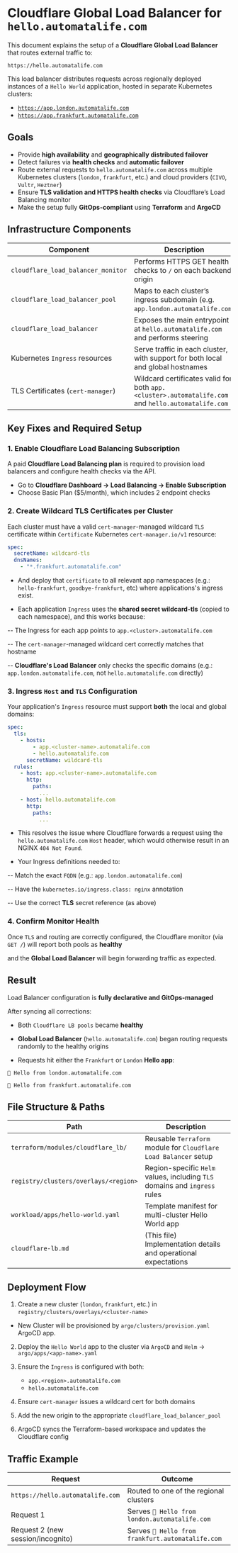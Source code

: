 # Cloudflare Global Load Balancer for `hello.automatalife.com`

This document explains the setup of a **Cloudflare Global Load Balancer** that routes external traffic to:

```
https://hello.automatalife.com
```

This load balancer distributes requests across regionally deployed instances of a `Hello World` application, hosted in separate Kubernetes clusters:

* [`https://app.london.automatalife.com`](https://app.london.automatalife.com)
* [`https://app.frankfurt.automatalife.com`](https://app.frankfurt.automatalife.com)

## Goals

* Provide **high availability** and **geographically distributed failover**
* Detect failures via **health checks** and **automatic failover**
* Route external requests to `hello.automatalife.com` across multiple Kubernetes clusters (`london`, `frankfurt`, etc.) and cloud providers (`CIVO`, `Vultr`, `Heztner`)
* Ensure **TLS validation and HTTPS health checks** via Cloudflare’s Load Balancing monitor
* Make the setup fully **GitOps-compliant** using **Terraform** and **ArgoCD**


## Infrastructure Components

| Component                          | Description                                                                                        |
| ---------------------------------- | -------------------------------------------------------------------------------------------------- |
| `cloudflare_load_balancer_monitor` | Performs HTTPS GET health checks to `/` on each backend origin                                     |
| `cloudflare_load_balancer_pool`    | Maps to each cluster’s ingress subdomain (e.g. `app.london.automatalife.com`)                      |
| `cloudflare_load_balancer`         | Exposes the main entrypoint at `hello.automatalife.com` and performs steering                      |
| Kubernetes `Ingress` resources     | Serve traffic in each cluster, with support for both local and global hostnames                    |
| TLS Certificates (`cert-manager`)  | Wildcard certificates valid for both `app.<cluster>.automatalife.com` and `hello.automatalife.com` |

## Key Fixes and Required Setup

### 1. Enable Cloudflare Load Balancing Subscription

A paid **Cloudflare Load Balancing plan** is required to provision load balancers and configure health checks via the API.

* Go to **Cloudflare Dashboard → Load Balancing → Enable Subscription**
* Choose Basic Plan (\$5/month), which includes 2 endpoint checks

### 2. Create Wildcard TLS Certificates per Cluster

Each cluster must have a valid `cert-manager`-managed wildcard `TLS` certificate within `Certificate` Kubernetes `cert-manager.io/v1` resource:

```yaml
spec:
  secretName: wildcard-tls
  dnsNames:
    - "*.frankfurt.automatalife.com"
```

- And deploy that `certificate` to all relevant app namespaces (e.g.: `hello-frankfurt`, `goodbye-frankfurt`, etc) where applications's ingress exist.

- Each application `Ingress` uses the **shared secret wildcard-tls** (copied to each namespace), and this works because:

-- The Ingress for each app points to `app.<cluster>.automatalife.com`

-- The `cert-manager`-managed wildcard cert correctly matches that hostname

-- **Cloudflare's Load Balancer** only checks the specific domains (e.g.: `app.london.automatalife.com`, not `hello.automatalife.com` directly)

### 3. Ingress `Host` and `TLS` Configuration

Your application's `Ingress` resource must support **both** the local and global domains:

```yaml
spec:
  tls:
    - hosts:
        - app.<cluster-name>.automatalife.com
        - hello.automatalife.com
      secretName: wildcard-tls
  rules:
    - host: app.<cluster-name>.automatalife.com
      http:
        paths:
          ...
    - host: hello.automatalife.com
      http:
        paths:
          ...
```

- This resolves the issue where Cloudflare forwards a request using the `hello.automatalife.com` `Host` header, which would otherwise result in an NGINX `404 Not Found`.

- Your Ingress definitions needed to:

-- Match the exact `FQDN` (e.g.: `app.london.automatalife.com`)

-- Have the `kubernetes.io/ingress.class: nginx` annotation

-- Use the correct **TLS** secret reference (as above)

### 4. Confirm Monitor Health

Once `TLS` and routing are correctly configured, the Cloudflare monitor (via `GET /`) will report both pools as **healthy**

and the **Global Load Balancer** will begin forwarding traffic as expected.

## Result

Load Balancer configuration is **fully declarative and GitOps-managed**

After syncing all corrections:

- Both `Cloudflare LB pools` became **healthy**

- **Global Load Balancer** (`hello.automatalife.com`) began routing requests randomly to the healthy origins

- Requests hit either the `Frankfurt` or `London` **Hello app**:

```
👋 Hello from london.automatalife.com
```

```
👋 Hello from frankfurt.automatalife.com
```

## File Structure & Paths

| Path                                  | Description                                                                |
| ------------------------------------- | -------------------------------------------------------------------------- |
| `terraform/modules/cloudflare_lb/`    | Reusable `Terraform` module for `Cloudflare Load Balancer` setup           |
| `registry/clusters/overlays/<region>` | Region-specific `Helm` values, including `TLS` domains and `ingress` rules |
| `workload/apps/hello-world.yaml`      | Template manifest for multi-cluster Hello World app                        |
| `cloudflare-lb.md`                    | (This file) Implementation details and operational expectations            |

## Deployment Flow

1. Create a new cluster (`london`, `frankfurt`, etc.) in `registry/clusters/overlays/<cluster-name>`

- New Cluster will be provisioned by `argo/clusters/provision.yaml` ArgoCD app.

2. Deploy the `Hello World` app to the cluster via `ArgoCD` and `Helm` -> `argo/apps/<app-name>.yaml`
3. Ensure the `Ingress` is configured with both:

   * `app.<region>.automatalife.com`
   * `hello.automatalife.com`

4. Ensure `cert-manager` issues a wildcard cert for both domains
5. Add the new origin to the appropriate `cloudflare_load_balancer_pool`
6. ArgoCD syncs the Terraform-based workspace and updates the Cloudflare config

## Traffic Example

| Request                           | Outcome                                           |
| --------------------------------- | ------------------------------------------------- |
| `https://hello.automatalife.com`  | Routed to one of the regional clusters            |
| Request 1                         | Serves `👋 Hello from london.automatalife.com`    |
| Request 2 (new session/incognito) | Serves `👋 Hello from frankfurt.automatalife.com` |
